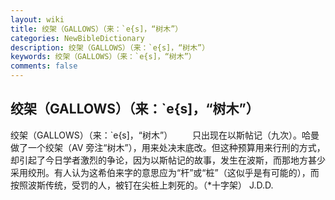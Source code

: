 ```yaml
---
layout: wiki
title: 绞架（GALLOWS）（来：`e{s]，“树木”）
categories: NewBibleDictionary
description: 绞架（GALLOWS）（来：`e{s]，“树木”）
keywords: 绞架（GALLOWS）（来：`e{s]，“树木”）
comments: false
---
```


## 绞架（GALLOWS）（来：`e{s]，“树木”）



绞架（GALLOWS）（来：`e{s]，“树木”）
　　只出现在以斯帖记（九次）。哈曼做了一个绞架（AV 旁注“树木”），用来处决末底改。但这种预算用来行刑的方式，却引起了今日学者激烈的争论，因为以斯帖记的故事，发生在波斯，而那地方甚少采用绞刑。有人认为这希伯来字的意思应为“杆”或“桩”（这似乎是有可能的），而按照波斯传统，受罚的人，被钉在尖桩上刺死的。（*十字架）
J.D.D.




